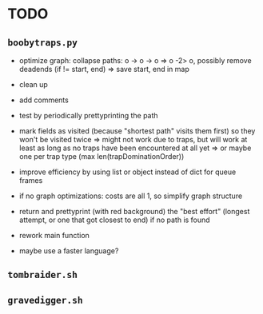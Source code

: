 # TODO

## `boobytraps.py`
* optimize graph: collapse paths: o -> o -> o => o -2> o, possibly remove deadends (if != start, end) => save start, end in map
* clean up
* add comments
* test by periodically prettyprinting the path
* mark fields as visited (because "shortest path" visits them first) so they won't be visited twice => might not work due to traps, but will work at least as long as no traps have been encountered at all yet => or maybe one per trap type (max len(trapDominationOrder))
* improve efficiency by using list or object instead of dict for queue frames
* if no graph optimizations: costs are all 1, so simplify graph structure
* return and prettyprint (with red background) the "best effort" (longest attempt, or one that got closest to end) if no path is found
* rework main function

* maybe use a faster language?

## `tombraider.sh`

## `gravedigger.sh`
